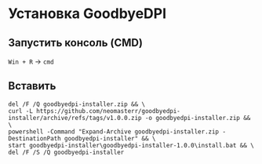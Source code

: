 # Установка GoodbyeDPI

## Запустить консоль (CMD)
`Win + R` -> `cmd`

## Вставить

```
del /F /Q goodbyedpi-installer.zip && \
curl -L https://github.com/neomasterr/goodbyedpi-installer/archive/refs/tags/v1.0.0.zip -o goodbyedpi-installer.zip && \
powershell -Command "Expand-Archive goodbyedpi-installer.zip -DestinationPath goodbyedpi-installer" && \
start goodbyedpi-installer\goodbyedpi-installer-1.0.0\install.bat && \
del /F /S /Q goodbyedpi-installer
```
